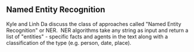 ## Named Entity Recognition

 Kyle and Linh Da discuss the class of approaches called "Named Entity Recognition" or NER.  NER algorithms take any string as input and return a list of "entities" - specific facts and agents in the text along with a classification of the type (e.g. person, date, place).
